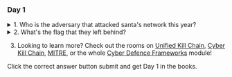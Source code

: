 ### Day 1

<details>
<summary>1. Who is the adversary that attacked santa's network this year?</summary>

```the bandit yeti```
</details>
<details>
<summary>2. What's the flag that they left behind?</summary>

```THM{IT'S A Y3T1 CHR1$TMA$}```
</details>

3. Looking to learn more? Check out the rooms on [Unified Kill Chain](https://tryhackme.com/room/unifiedkillchain), [Cyber Kill Chain](https://tryhackme.com/room/cyberkillchainzmt), [MITRE](https://tryhackme.com/room/mitre), or the whole [Cyber Defence Frameworks](https://tryhackme.com/module/cyber-defence-frameworks) module!

Click the correct answer button submit and get Day 1 in the books.
